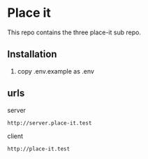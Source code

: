 # Place it
This repo contains the three place-it sub repo.

## Installation
1. copy .env.example as .env

## urls
server
```
http://server.place-it.test
```
client
```
http://place-it.test
```